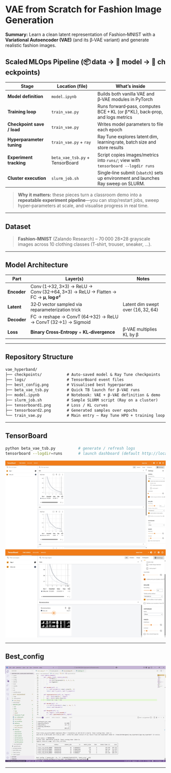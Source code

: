 # VAE from Scratch for Fashion Image Generation

 
**Summary:** Learn a clean latent representation of Fashion‑MNIST with a **Variational Autoencoder (VAE)** (and its β‑VAE variant) and generate realistic fashion images.  
## Scaled MLOps Pipeline (📦 data → 🧠 model → 💾 checkpoints)

| Stage | Location (file) | What’s inside |
|-------|-----------------|---------------|
| **Model definition** | `model.ipynb` | Builds both vanilla VAE and β‑VAE modules in PyTorch |
| **Training loop** | `train_vae.py` | Runs forward‑pass, computes BCE + KL (or β*KL), back‑prop, and logs metrics |
| **Checkpoint save / load** | `train_vae.py` | Writes model parameters to file each epoch |
| **Hyperparameter tuning** | `train_vae.py` + `ray` | Ray Tune explores latent dim, learning rate, batch size and store results |
| **Experiment tracking** | `beta_vae_tsb.py` + TensorBoard | Script copies images/metrics into `runs/`; view with `tensorboard --logdir runs` |
| **Cluster execution** | `slurm_job.sh` | Single‑line submit (`sbatch`) sets up environment and launches Ray sweep on SLURM. |

> **Why it matters:** these pieces turn a classroom demo into a **repeatable experiment pipeline**—you can stop/restart jobs, sweep hyper‑parameters at scale, and visualise progress in real time.

---

## Dataset

> **Fashion‑MNIST** (Zalando Research) – 70 000 28×28 grayscale images across 10 clothing classes (T‑shirt, trouser, sneaker, …).  

---

## Model Architecture

| Part        | Layer(s) | Notes |
|-------------|----------|-------|
| **Encoder** | Conv (1→32, 3×3) → ReLU → Conv (32→64, 3×3) → ReLU → Flatten → FC → **μ**, **log σ²** | |
| **Latent**  | 32‑D vector sampled via reparameterization trick | Latent dim swept over {16, 32, 64} |
| **Decoder** | FC → reshape → ConvT (64→32) → ReLU → ConvT (32→1) → Sigmoid | |
| **Loss**    | **Binary Cross‑Entropy** + **KL‑divergence** | β‑VAE multiplies KL by β |

---

## Repository Structure

```text
vae_hyperband/
├── checkpoints/           # Auto‑saved model & Ray Tune checkpoints
├── logs/                  # TensorBoard event files
├── best_config.png        # Visualised best hyperparams
├── beta_vae_tsb.py        # Quick TB launch for β‑VAE runs
├── model.ipynb            # Notebook: VAE + β‑VAE definition & demo
├── slurm_job.sh           # Sample SLURM script (Ray on a cluster)
├── tensorboard1.png       # Loss / KL curves
├── tensorboard2.png       # Generated samples over epochs
└── train_vae.py           # Main entry – Ray Tune HPO + training loop
```


---
## TensorBoard
```bash
python beta_vae_tsb.py          # generate / refresh logs
tensorboard --logdir=runs       # launch dashboard (default http://localhost:6006)
```
![TensorBoard curves](tensorboard1.png)
![TensorBoard curves](tensorboard2.png)

---
## Best_config
![TensorBoard curves](best_config.png)

---




